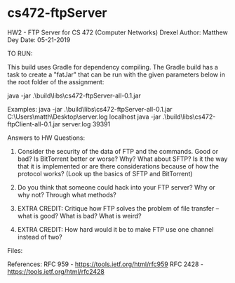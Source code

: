 # cs472-ftpServer
HW2 - FTP Server for CS 472 (Computer Networks) Drexel
Author: Matthew Dey
Date: 05-21-2019

TO RUN:

This build uses Gradle for dependency compiling. The Gradle build has a task to create a "fatJar" that can be run with the given parameters below in the root folder of the assignment:

java -jar .\build\libs\cs472-ftpServer-all-0.1.jar <log file> <ip addr>

Examples: 
java -jar .\build\libs\cs472-ftpServer-all-0.1.jar C:\Users\matth\Desktop\server.log localhost
java -jar .\build\libs\cs472-ftpClient-all-0.1.jar server.log 39391


Answers to HW Questions:
1. Consider the security of the data of FTP and the commands. Good or bad? Is BitTorrent better or worse? Why? What about SFTP? Is it the way that it is implemented or are there considerations because of how the protocol works? (Look up the basics of SFTP and BitTorrent) 

2. Do you think that someone could hack into your FTP server? Why or why not? Through what methods? 

3. EXTRA CREDIT: Critique how FTP solves the problem of file transfer – what is good? What is bad? What is weird? 

4. EXTRA CREDIT: How hard would it be to make FTP use one channel instead of two?

Files:

References: 
RFC 959 - https://tools.ietf.org/html/rfc959
RFC 2428 - https://tools.ietf.org/html/rfc2428


